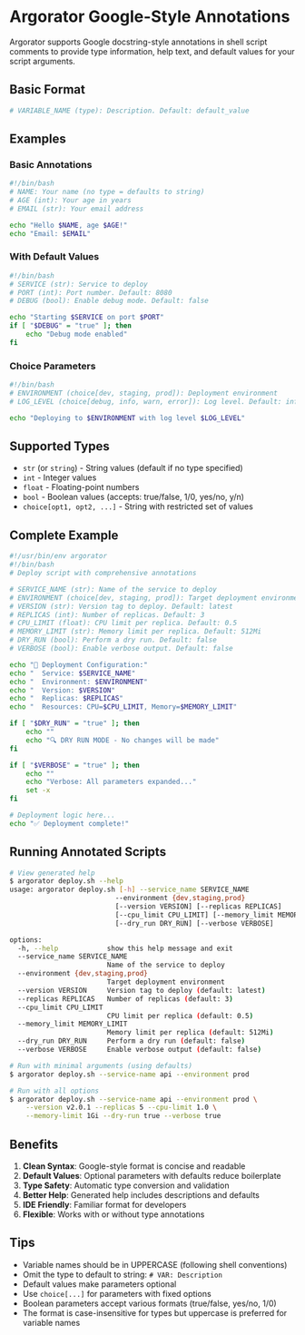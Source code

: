 # Argorator Google-Style Annotations

Argorator supports Google docstring-style annotations in shell script comments to provide type information, help text, and default values for your script arguments.

## Basic Format

```bash
# VARIABLE_NAME (type): Description. Default: default_value
```

## Examples

### Basic Annotations

```bash
#!/bin/bash
# NAME: Your name (no type = defaults to string)
# AGE (int): Your age in years
# EMAIL (str): Your email address

echo "Hello $NAME, age $AGE!"
echo "Email: $EMAIL"
```

### With Default Values

```bash
#!/bin/bash
# SERVICE (str): Service to deploy
# PORT (int): Port number. Default: 8080
# DEBUG (bool): Enable debug mode. Default: false

echo "Starting $SERVICE on port $PORT"
if [ "$DEBUG" = "true" ]; then
    echo "Debug mode enabled"
fi
```

### Choice Parameters

```bash
#!/bin/bash
# ENVIRONMENT (choice[dev, staging, prod]): Deployment environment
# LOG_LEVEL (choice[debug, info, warn, error]): Log level. Default: info

echo "Deploying to $ENVIRONMENT with log level $LOG_LEVEL"
```

## Supported Types

- `str` (or `string`) - String values (default if no type specified)
- `int` - Integer values
- `float` - Floating-point numbers  
- `bool` - Boolean values (accepts: true/false, 1/0, yes/no, y/n)
- `choice[opt1, opt2, ...]` - String with restricted set of values

## Complete Example

```bash
#!/usr/bin/env argorator
#!/bin/bash
# Deploy script with comprehensive annotations

# SERVICE_NAME (str): Name of the service to deploy
# ENVIRONMENT (choice[dev, staging, prod]): Target deployment environment
# VERSION (str): Version tag to deploy. Default: latest
# REPLICAS (int): Number of replicas. Default: 3
# CPU_LIMIT (float): CPU limit per replica. Default: 0.5
# MEMORY_LIMIT (str): Memory limit per replica. Default: 512Mi
# DRY_RUN (bool): Perform a dry run. Default: false
# VERBOSE (bool): Enable verbose output. Default: false

echo "🚀 Deployment Configuration:"
echo "  Service: $SERVICE_NAME"
echo "  Environment: $ENVIRONMENT"
echo "  Version: $VERSION"
echo "  Replicas: $REPLICAS"
echo "  Resources: CPU=$CPU_LIMIT, Memory=$MEMORY_LIMIT"

if [ "$DRY_RUN" = "true" ]; then
    echo ""
    echo "🔍 DRY RUN MODE - No changes will be made"
fi

if [ "$VERBOSE" = "true" ]; then
    echo ""
    echo "Verbose: All parameters expanded..."
    set -x
fi

# Deployment logic here...
echo "✅ Deployment complete!"
```

## Running Annotated Scripts

```bash
# View generated help
$ argorator deploy.sh --help
usage: argorator deploy.sh [-h] --service_name SERVICE_NAME 
                          --environment {dev,staging,prod}
                          [--version VERSION] [--replicas REPLICAS]
                          [--cpu_limit CPU_LIMIT] [--memory_limit MEMORY_LIMIT]
                          [--dry_run DRY_RUN] [--verbose VERBOSE]

options:
  -h, --help            show this help message and exit
  --service_name SERVICE_NAME
                        Name of the service to deploy
  --environment {dev,staging,prod}
                        Target deployment environment
  --version VERSION     Version tag to deploy (default: latest)
  --replicas REPLICAS   Number of replicas (default: 3)
  --cpu_limit CPU_LIMIT
                        CPU limit per replica (default: 0.5)
  --memory_limit MEMORY_LIMIT
                        Memory limit per replica (default: 512Mi)
  --dry_run DRY_RUN     Perform a dry run (default: false)
  --verbose VERBOSE     Enable verbose output (default: false)

# Run with minimal arguments (using defaults)
$ argorator deploy.sh --service-name api --environment prod

# Run with all options
$ argorator deploy.sh --service-name api --environment prod \
    --version v2.0.1 --replicas 5 --cpu-limit 1.0 \
    --memory-limit 1Gi --dry-run true --verbose true
```

## Benefits

1. **Clean Syntax**: Google-style format is concise and readable
2. **Default Values**: Optional parameters with defaults reduce boilerplate
3. **Type Safety**: Automatic type conversion and validation
4. **Better Help**: Generated help includes descriptions and defaults
5. **IDE Friendly**: Familiar format for developers
6. **Flexible**: Works with or without type annotations

## Tips

- Variable names should be in UPPERCASE (following shell conventions)
- Omit the type to default to string: `# VAR: Description`
- Default values make parameters optional
- Use `choice[...]` for parameters with fixed options
- Boolean parameters accept various formats (true/false, yes/no, 1/0)
- The format is case-insensitive for types but uppercase is preferred for variable names